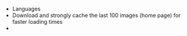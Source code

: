 - Languages
- Download and strongly cache the last 100 images (home page) for faster loading times
- 

